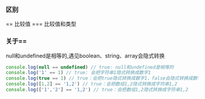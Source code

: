 ### 区别
== 比较值
=== 比较值和类型

### 关于==
null和undefined是相等的,遇见boolean、string、array会隐式转换
```javascript
console.log(null == undefined) // true: null和undefined是相等的
console.log('1' == 1) // true: 会把字符串1隐式转换成数字1
console.log(true == 1) // true：会把true隐式转换成数字1，false会隐式转换成数字0
console.log([1,2] == '1,2') // true：会把数组1,2隐式转换成字符串1,2
console.log(['1','2'] == '1,2') // true：会把数组1,2隐式转换成字符串1,2
```